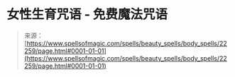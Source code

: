 <!--yml

category: 未分类

date: 2024-06-12 19:06:25

-->

# 女性生育咒语 - 免费魔法咒语

> 来源：[https://www.spellsofmagic.com/spells/beauty_spells/body_spells/22259/page.html#0001-01-01](https://www.spellsofmagic.com/spells/beauty_spells/body_spells/22259/page.html#0001-01-01)
